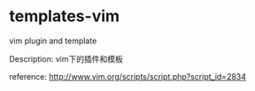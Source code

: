 templates-vim
=============

vim plugin and template

Description:
vim下的插件和模板

reference:
http://www.vim.org/scripts/script.php?script_id=2834
